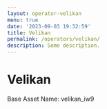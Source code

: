```yaml
---
layout: operator-velikan
menu: true
date: '2023-09-03 19:32:59'
title: Velikan
permalink: /operators/velikan/
description: Some description.
---
```


# Velikan

Base Asset Name: velikan_iw9